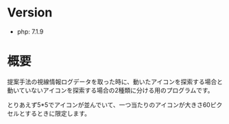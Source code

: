 # Version

- php: 7.1.9

# 概要

提案手法の視線情報ログデータを取った時に、動いたアイコンを探索する場合と動いていないアイコンを探索する場合の2種類に分ける用のプログラムです。

とりあえず5*5でアイコンが並んでいて、一つ当たりのアイコンが大きさ60ピクセルとするときに限定します。